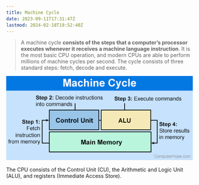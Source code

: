 ```yaml
---
title: Machine Cycle
date: 2023-09-11T17:31:47Z
lastmod: 2024-02-18T19:52:40Z
---
```


> A machine cycle **consists of the steps that a computer’s processor executes whenever it receives a machine language instruction**. It is the most basic CPU operation, and modern CPUs are able to perform millions of machine cycles per second. The cycle consists of three standard steps: fetch, decode and execute.

​![net-img-machine-cycle](assets/net-img-machine-cycle-20230911173338-bv321bp.png "The Machine Cycle")​

The CPU consists of the Control Unit (CU), the Arithmetic and Logic Unit (ALU), and registers (Immediate Access Store).
